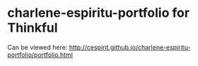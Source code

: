 charlene-espiritu-portfolio for Thinkful
===========================
Can be viewed here: http://cespirit.github.io/charlene-espiritu-portfolio/portfolio.html
